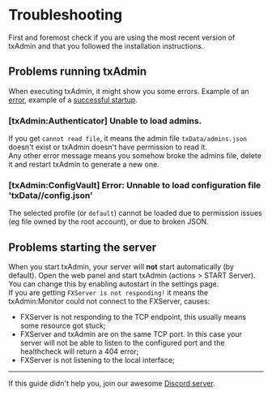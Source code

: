 # Troubleshooting

First and foremost check if you are using the most recent version of txAdmin and that you followed the installation instructions.

## Problems running txAdmin  
When executing txAdmin, it might show you some errors. Example of an [error](https://i.imgur.com/2huiyBf.png), example of a [successful startup](https://i.imgur.com/QLCBZBm.png).

### [txAdmin:Authenticator] Unable to load admins.
If you get `cannot read file`, it means the admin file `txData/admins.json` doesn't exist or txAdmin doesn't have permission to read it.  
Any other error message means you somehow broke the admins file, delete it and restart txAdmin to generate a new one.

### [txAdmin:ConfigVault] Error: Unnable to load configuration file 'txData/<profile>/config.json'
The selected profile (or `default`) cannot be loaded due to permission issues (eg file owned by the root account), or due to broken JSON.

## Problems starting the server
When you start txAdmin, your server will **not** start automatically (by default). Open the web panel and start txAdmin (actions > START Server). You can change this by enabling autostart in the settings page.  
If you are getting `FXServer is not responding!` it means the txAdmin:Monitor could not connect to the FXServer, causes:
- FXServer is not responding to the TCP endpoint, this usually means some resource got stuck;
- FXServer and txAdmin are on the same TCP port. In this case your server will not be able to listen to the configured port and the healthcheck will return a 404 error;
- FXServer is not listening to the local interface;

<hr>

If this guide didn't help you, join our awesome [Discord server](https://discord.gg/f3TsfvD).
